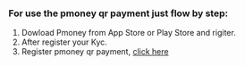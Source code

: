 
### For use the pmoney qr payment just flow by step:
1. Dowload Pmoney from App Store or Play Store and rigiter.
2. After register your Kyc.
3. Register pmoney qr payment, [click here](https://app.pmoney.com)